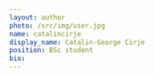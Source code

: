 ```yaml
---
layout: author
photo: /src/img/user.jpg
name: catalincirje
display_name: Catalin-George Cirje
position: BSc student
bio:
---
```

